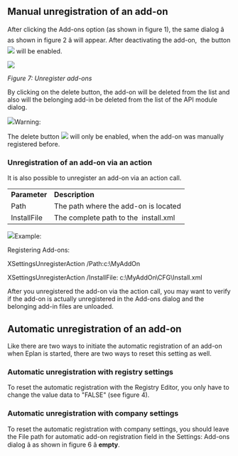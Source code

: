 ## Manual unregistration of an add-on

After clicking the Add-ons option (as shown in figure 1), the same dialog â as shown in figure 2 â will appear. After deactivating the add-on,  the button ![](images/Addons_files/image012.png) will be enabled.

![](images/Addons_files/image013.jpg)

*Figure 7: Unregister add-ons*

By clicking on the delete button, the add-on will be deleted from the list and also will the belonging add-in be deleted from the list of the API module dialog.

![](images/Addons_files/image014.gif)Warning:

The delete button ![](images/Addons_files/image012.png) will only be enabled, when the add-on was manually registered before.

### Unregistration of an add-on via an action

It is also possible to unregister an add-on via an action call.

|  |  |
| --- | --- |
| **Parameter** | **Description** |
| Path | The path where the add-on is located |
| InstallFile | The complete path to the  install.xml |

![](images/Addons_files/image007.gif)Example:

Registering Add-ons:

XSettingsUnregisterAction /Path:c:\MyAddOn

XSettingsUnregisterAction /InstallFile: c:\MyAddOn\CFG\Install.xml

After you unregistered the add-on via the action call, you may want to verify if the add-on is actually unregistered in the Add-ons dialog and the belonging add-in files are unloaded.

## Automatic unregistration of an add-on

Like there are two ways to initiate the automatic registration of an add-on when Eplan is started, there are two ways to reset this setting as well.

### Automatic unregistration with registry settings

To reset the automatic registration with the Registry Editor, you only have to change the value data to "FALSE" (see figure 4).

### Automatic unregistration with company settings

To reset the automatic registration with company settings, you should leave the File path for automatic add-on registration field in the Settings: Add-ons dialog â as shown in figure 6 â **empty**.